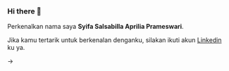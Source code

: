 ### Hi there 👋

Perkenalkan nama saya **Syifa Salsabilla Aprilia Prameswari**.


Jika kamu tertarik untuk berkenalan denganku, silakan ikuti akun [Linkedin](https://www.linkedin.com/in/syifaprameswari/) ku ya.

->
